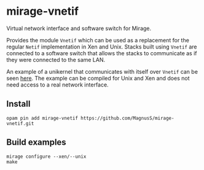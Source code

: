 # mirage-vnetif
Virtual network interface and software switch for Mirage. 

Provides the module `Vnetif` which can be used as a replacement for the regular `Netif` implementation in Xen and Unix. Stacks built using `Vnetif` are connected to a software switch that allows the stacks to communicate as if they were connected to the same LAN.

An example of a unikernel that communicates with itself over `Vnetif` can be seen [here](https://github.com/MagnusS/mirage-vnetif/blob/master/examples/connect/unikernel.ml). The example can be compiled for Unix and Xen and does not need access to a real network interface.

## Install
```
opam pin add mirage-vnetif https://github.com/MagnusS/mirage-vnetif.git
```

## Build examples
```
mirage configure --xen/--unix
make
```
